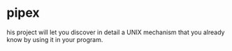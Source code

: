 # pipex
his project will let you discover in detail a UNIX mechanism that you already know by using it in your program.
